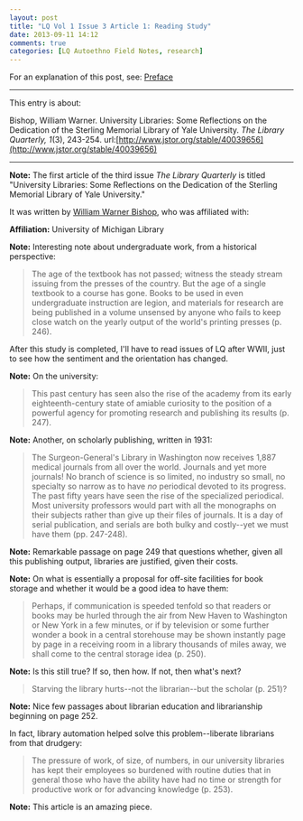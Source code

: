 ```yaml
---
layout: post
title: "LQ Vol 1 Issue 3 Article 1: Reading Study"
date: 2013-09-11 14:12
comments: true
categories: [LQ Autoethno Field Notes, research]
---
```


For an explanation of this post, see:
[Preface](/blog/2013/08/14/lq-autoethnography-research-journal-preface/)

---

This entry is about:

Bishop, William Warner. University Libraries: Some Reflections on
the Dedication of the Sterling Memorial Library of Yale
University. *The Library Quarterly, 1*(3), 243-254.
url:[http://www.jstor.org/stable/40039656](http://www.jstor.org/stable/40039656)

---

**Note:** The first article of the third issue *The Library
Quarterly* is titled "University Libraries: Some Reflections on
the Dedication of the Sterling Memorial Library of Yale
University."

It was written by [William Warner
Bishop](http://bentley.umich.edu/research/guides/libarch/bishop.php),
who was affiliated with:

**Affiliation:** University of Michigan Library

**Note:** Interesting note about undergraduate work, from a
historical perspective:

> The age of the textbook has not passed; witness the steady
> stream issuing from the presses of the country. But the age of a
> single textbook to a course has gone. Books to be used in even
> undergraduate instruction are legion, and materials for research
> are being published in a volume unsensed by anyone who fails to
> keep close watch on the yearly output of the world's printing
> presses (p. 246).

After this study is completed, I'll have to read issues of LQ
after WWII, just to see how the sentiment and the orientation has
changed.

**Note:** On the university:

> This past century has seen also the rise of the academy from its
> early eighteenth-century state of amiable curiosity to the
> position of a powerful agency for promoting research and
> publishing its results (p. 247).

**Note:** Another, on scholarly publishing, written in 1931:

> The Surgeon-General's Library in Washington now receives 1,887
> medical journals from all over the world. Journals and yet more
> journals! No branch of science is so limited, no industry so
> small, no specialty so narrow as to have *no* periodical devoted
> to its progress. The past fifty years have seen the rise of the
> specialized periodical. Most university professors would part
> with all the monographs on their subjects rather than give up
> their files of journals. It is a day of serial publication, and
> serials are both bulky and costly--yet we must have them (pp.
> 247-248).

**Note:** Remarkable passage on page 249 that questions whether,
given all this publishing output, libraries are justified, given
their costs.

**Note:** On what is essentially a proposal for off-site
facilities for book storage and whether it would be a good idea to
have them:

> Perhaps, if communication is speeded tenfold so that readers or
> books may be hurled through the air from New Haven to Washington
> or New York in a few minutes, or if by television or some
> further wonder a book in a central storehouse may be shown
> instantly page by page in a receiving room in a library
> thousands of miles away, we shall come to the central storage
> idea (p. 250).

**Note:** Is this still true? If so, then how. If not, then what's
next?

> Starving the library hurts--not the librarian--but the scholar
> (p. 251)?

**Note:** Nice few passages about librarian education and
librarianship beginning on page 252.

In fact, library automation helped solve this problem--liberate
librarians from that drudgery:

> The pressure of work, of size, of numbers, in our university
> libraries has kept their employees so burdened with routine
> duties that in general those who have the ability have had no
> time or strength for productive work or for advancing knowledge
> (p. 253).

**Note:** This article is an amazing piece.
